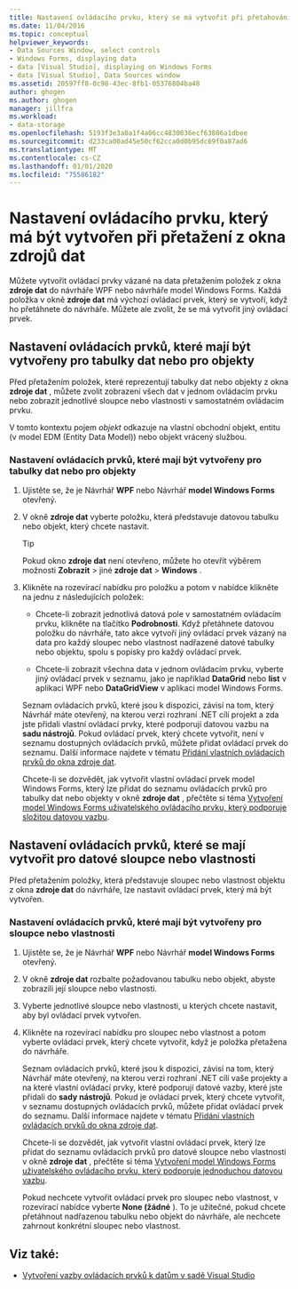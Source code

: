 ```yaml
---
title: Nastavení ovládacího prvku, který se má vytvořit při přetahování z okna zdrojů dat
ms.date: 11/04/2016
ms.topic: conceptual
helpviewer_keywords:
- Data Sources Window, select controls
- Windows Forms, displaying data
- data [Visual Studio], displaying on Windows Forms
- data [Visual Studio], Data Sources window
ms.assetid: 20597ff8-0c98-43ec-8fb1-05376804ba48
author: ghogen
ms.author: ghogen
manager: jillfra
ms.workload:
- data-storage
ms.openlocfilehash: 5193f3e3a0a1f4a06cc4830036ecf63806a1dbee
ms.sourcegitcommit: d233ca00ad45e50cf62cca0d0b95dc69f0a87ad6
ms.translationtype: MT
ms.contentlocale: cs-CZ
ms.lasthandoff: 01/01/2020
ms.locfileid: "75586182"
---
```

# <a name="set-the-control-to-be-created-when-dragging-from-the-data-sources-window"></a>Nastavení ovládacího prvku, který má být vytvořen při přetažení z okna zdrojů dat

Můžete vytvořit ovládací prvky vázané na data přetažením položek z okna **zdroje dat** do návrháře WPF nebo návrháře model Windows Forms. Každá položka v okně **zdroje dat** má výchozí ovládací prvek, který se vytvoří, když ho přetáhnete do návrháře. Můžete ale zvolit, že se má vytvořit jiný ovládací prvek.

## <a name="set-the-controls-to-be-created-for-data-tables-or-objects"></a>Nastavení ovládacích prvků, které mají být vytvořeny pro tabulky dat nebo pro objekty

Před přetažením položek, které reprezentují tabulky dat nebo objekty z okna **zdroje dat** , můžete zvolit zobrazení všech dat v jednom ovládacím prvku nebo zobrazit jednotlivé sloupce nebo vlastnosti v samostatném ovládacím prvku.

V tomto kontextu pojem *objekt* odkazuje na vlastní obchodní objekt, entitu (v model EDM (Entity Data Model)) nebo objekt vrácený službou.

### <a name="to-set-the-controls-to-be-created-for-data-tables-or-objects"></a>Nastavení ovládacích prvků, které mají být vytvořeny pro tabulky dat nebo pro objekty

1. Ujistěte se, že je Návrhář **WPF** nebo Návrhář **model Windows Forms** otevřený.

2. V okně **zdroje dat** vyberte položku, která představuje datovou tabulku nebo objekt, který chcete nastavit.

   > [!TIP]
   > Pokud okno **zdroje dat** není otevřeno, můžete ho otevřít výběrem možnosti **Zobrazit** > jiné **zdroje dat** > **Windows** .

3. Klikněte na rozevírací nabídku pro položku a potom v nabídce klikněte na jednu z následujících položek:

    - Chcete-li zobrazit jednotlivá datová pole v samostatném ovládacím prvku, klikněte na tlačítko **Podrobnosti**. Když přetáhnete datovou položku do návrháře, tato akce vytvoří jiný ovládací prvek vázaný na data pro každý sloupec nebo vlastnost nadřazené datové tabulky nebo objektu, spolu s popisky pro každý ovládací prvek.

    - Chcete-li zobrazit všechna data v jednom ovládacím prvku, vyberte jiný ovládací prvek v seznamu, jako je například **DataGrid** nebo **list** v aplikaci WPF nebo **DataGridView** v aplikaci model Windows Forms.

    Seznam ovládacích prvků, které jsou k dispozici, závisí na tom, který Návrhář máte otevřený, na kterou verzi rozhraní .NET cílí projekt a zda jste přidali vlastní ovládací prvky, které podporují datovou vazbu na **sadu nástrojů**. Pokud ovládací prvek, který chcete vytvořit, není v seznamu dostupných ovládacích prvků, můžete přidat ovládací prvek do seznamu. Další informace najdete v tématu [Přidání vlastních ovládacích prvků do okna zdroje dat](../data-tools/add-custom-controls-to-the-data-sources-window.md).

    Chcete-li se dozvědět, jak vytvořit vlastní ovládací prvek model Windows Forms, který lze přidat do seznamu ovládacích prvků pro tabulky dat nebo objekty v okně **zdroje dat** , přečtěte si téma [Vytvoření model Windows Forms uživatelského ovládacího prvku, který podporuje složitou datovou vazbu](../data-tools/create-a-windows-forms-user-control-that-supports-complex-data-binding.md).

## <a name="set-the-controls-to-be-created-for-data-columns-or-properties"></a>Nastavení ovládacích prvků, které se mají vytvořit pro datové sloupce nebo vlastnosti

Před přetažením položky, která představuje sloupec nebo vlastnost objektu z okna **zdroje dat** do návrháře, lze nastavit ovládací prvek, který má být vytvořen.

### <a name="to-set-the-controls-to-be-created-for-columns-or-properties"></a>Nastavení ovládacích prvků, které mají být vytvořeny pro sloupce nebo vlastnosti

1. Ujistěte se, že je Návrhář **WPF** nebo Návrhář **model Windows Forms** otevřený.

2. V okně **zdroje dat** rozbalte požadovanou tabulku nebo objekt, abyste zobrazili její sloupce nebo vlastnosti.

3. Vyberte jednotlivé sloupce nebo vlastnosti, u kterých chcete nastavit, aby byl ovládací prvek vytvořen.

4. Klikněte na rozevírací nabídku pro sloupec nebo vlastnost a potom vyberte ovládací prvek, který chcete vytvořit, když je položka přetažena do návrháře.

     Seznam ovládacích prvků, které jsou k dispozici, závisí na tom, který Návrhář máte otevřený, na kterou verzi rozhraní .NET cílí vaše projekty a na které vlastní ovládací prvky, které podporují datové vazby, které jste přidali do **sady nástrojů**. Pokud je ovládací prvek, který chcete vytvořit, v seznamu dostupných ovládacích prvků, můžete přidat ovládací prvek do seznamu. Další informace najdete v tématu [Přidání vlastních ovládacích prvků do okna zdroje dat](../data-tools/add-custom-controls-to-the-data-sources-window.md).

     Chcete-li se dozvědět, jak vytvořit vlastní ovládací prvek, který lze přidat do seznamu ovládacích prvků pro datové sloupce nebo vlastnosti v okně **zdroje dat** , přečtěte si téma [Vytvoření model Windows Forms uživatelského ovládacího prvku, který podporuje jednoduchou datovou vazbu](../data-tools/create-a-windows-forms-user-control-that-supports-simple-data-binding.md).

     Pokud nechcete vytvořit ovládací prvek pro sloupec nebo vlastnost, v rozevírací nabídce vyberte **None (žádné** ). To je užitečné, pokud chcete přetáhnout nadřazenou tabulku nebo objekt do návrháře, ale nechcete zahrnout konkrétní sloupec nebo vlastnost.

## <a name="see-also"></a>Viz také:

- [Vytvoření vazby ovládacích prvků k datům v sadě Visual Studio](../data-tools/bind-controls-to-data-in-visual-studio.md)
